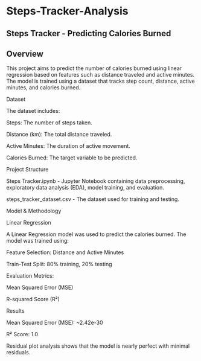 # Steps-Tracker-Analysis
## Steps Tracker - Predicting Calories Burned

## Overview

This project aims to predict the number of calories burned using linear regression based on features such as distance traveled and active minutes. The model is trained using a dataset that tracks step count, distance, active minutes, and calories burned.

Dataset

The dataset includes:

Steps: The number of steps taken.

Distance (km): The total distance traveled.

Active Minutes: The duration of active movement.

Calories Burned: The target variable to be predicted.

Project Structure

Steps Tracker.ipynb - Jupyter Notebook containing data preprocessing, exploratory data analysis (EDA), model training, and evaluation.

steps_tracker_dataset.csv - The dataset used for training and testing.

Model & Methodology

Linear Regression

A Linear Regression model was used to predict the calories burned. The model was trained using:

Feature Selection: Distance and Active Minutes

Train-Test Split: 80% training, 20% testing

Evaluation Metrics:

Mean Squared Error (MSE)

R-squared Score (R²)

Results

Mean Squared Error (MSE): ~2.42e-30

R² Score: 1.0

Residual plot analysis shows that the model is nearly perfect with minimal residuals.
